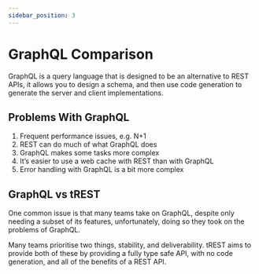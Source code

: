 ```yaml
---
sidebar_position: 3
---
```


# GraphQL Comparison

GraphQL is a query language that is designed to be an alternative to REST APIs, it allows you to design a schema, and then use code generation to generate the server and client implementations.

## Problems With GraphQL

1. Frequent performance issues, e.g. N+1
2. REST can do much of what GraphQL does
3. GraphQL makes some tasks more complex
4. It’s easier to use a web cache with REST than with GraphQL
5. Error handling with GraphQL is a bit more complex

## GraphQL vs tREST

One common issue is that many teams take on GraphQL, despite only needing a subset of its features, unfortunately, doing so they took on the problems of GraphQL.

Many teams prioritise two things, stability, and deliverability. tREST aims to provide both of these by providing a fully type safe API, with no code generation, and all of the benefits of a REST API.
